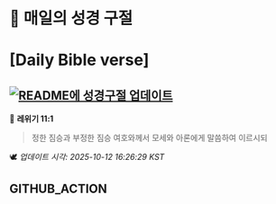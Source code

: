 # 🙏 매일의 성경 구절
# [Daily Bible verse]
## [![README에 성경구절 업데이트](https://github.com/DONGSUKA/first_test/actions/workflows/update-readme-bible.yml/badge.svg)](https://github.com/DONGSUKA/first_test/actions/workflows/update-readme-bible.yml)
<!-- START_BIBLE_VERSE -->
📖 **레위기 11:1**
> 정한 짐승과 부정한 짐승 여호와께서 모세와 아론에게 말씀하여 이르시되

🕊️ _업데이트 시각: 2025-10-12 16:26:29 KST_
  <!-- END_BIBLE_VERSE -->
## GITHUB_ACTION
